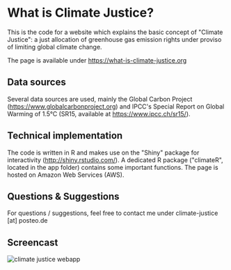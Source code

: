 # What is Climate Justice?

This is the code for a website which explains the basic concept of "Climate Justice": a just allocation of greenhouse gas emission rights under proviso of limiting global climate change.

The page is available under https://what-is-climate-justice.org

## Data sources

Several data sources are used, mainly the Global Carbon Project (https://www.globalcarbonproject.org) and IPCC's Special Report on Global Warming of 1.5°C (SR15, available at https://www.ipcc.ch/sr15/).

## Technical implementation

The code is written in R and makes use on the "Shiny" package for interactivity (http://shiny.rstudio.com/). A dedicated R package ("climateR", located in the app folder) contains some important functions. The page is hosted on Amazon Web Services (AWS). 

## Questions & Suggestions

For questions / suggestions, feel free to contact me under climate-justice [at] posteo.de

## Screencast

![climate justice webapp](https://github.com/danielwiegand/climate-justice/blob/master/www/screencast.gif?raw=true)
